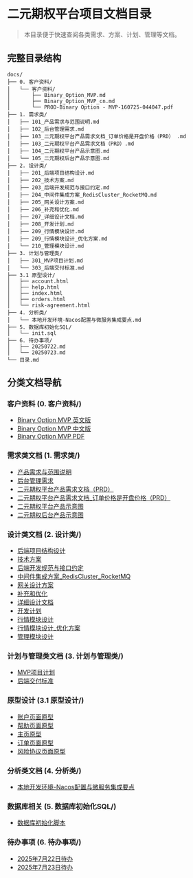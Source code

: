 # 二元期权平台项目文档目录

> 本目录便于快速查阅各类需求、方案、计划、管理等文档。

## 完整目录结构

```
docs/
├── 0. 客户资料/
│   └── 客户资料/
│       ├── Binary_Option_MVP.md
│       ├── Binary_Option_MVP_cn.md
│       └── PROD-Binary Option - MVP-160725-044047.pdf
├── 1. 需求类/
│   ├── 101_产品需求与范围说明.md
│   ├── 102_后台管理需求.md
│   ├── 103_二元期权平台产品需求文档_订单价格是开盘价格（PRD） .md
│   ├── 103_二元期权平台产品需求文档（PRD）.md
│   ├── 104_二元期权平台产品示意图.md
│   └── 105_二元期权后台产品示意图.md
├── 2. 设计类/
│   ├── 201_后端项目结构设计.md
│   ├── 202_技术方案.md
│   ├── 203_后端开发规范与接口约定.md
│   ├── 204_中间件集成方案_RedisCluster_RocketMQ.md
│   ├── 205_网关设计方案.md
│   ├── 206_补充和优化.md
│   ├── 207_详细设计文档.md
│   ├── 208_开发计划.md
│   ├── 209_行情模块设计.md
│   ├── 209_行情模块设计_优化方案.md
│   └── 210_管理模块设计.md
├── 3. 计划与管理类/
│   ├── 301_MVP项目计划.md
│   └── 303_后端交付标准.md
├── 3.1 原型设计/
│   ├── account.html
│   ├── help.html
│   ├── index.html
│   ├── orders.html
│   └── risk-agreement.html
├── 4. 分析类/
│   └── 本地开发环境-Nacos配置与微服务集成要点.md
├── 5. 数据库初始化SQL/
│   └── init.sql
├── 6. 待办事项/
│   ├── 20250722.md
│   └── 20250723.md
└── 目录.md
```

## 分类文档导航

### 客户资料 (0. 客户资料/)
- [Binary Option MVP 英文版](0.%20客户资料/客户资料/Binary_Option_MVP.md)
- [Binary Option MVP 中文版](0.%20客户资料/客户资料/Binary_Option_MVP_cn.md)
- [Binary Option MVP PDF](0.%20客户资料/客户资料/PROD-Binary%20Option%20-%20MVP-160725-044047.pdf)

### 需求类文档 (1. 需求类/)
- [产品需求与范围说明](1.%20需求类/101_产品需求与范围说明.md)
- [后台管理需求](1.%20需求类/102_后台管理需求.md)
- [二元期权平台产品需求文档（PRD）](1.%20需求类/103_二元期权平台产品需求文档（PRD）.md)
- [二元期权平台产品需求文档_订单价格是开盘价格（PRD）](1.%20需求类/103_二元期权平台产品需求文档_订单价格是开盘价格（PRD）%20.md)
- [二元期权平台产品示意图](1.%20需求类/104_二元期权平台产品示意图.md)
- [二元期权后台产品示意图](1.%20需求类/105_二元期权后台产品示意图.md)

### 设计类文档 (2. 设计类/)
- [后端项目结构设计](2.%20设计类/201_后端项目结构设计.md)
- [技术方案](2.%20设计类/202_技术方案.md)
- [后端开发规范与接口约定](2.%20设计类/203_后端开发规范与接口约定.md)
- [中间件集成方案_RedisCluster_RocketMQ](2.%20设计类/204_中间件集成方案_RedisCluster_RocketMQ.md)
- [网关设计方案](2.%20设计类/205_网关设计方案.md)
- [补充和优化](2.%20设计类/206_补充和优化.md)
- [详细设计文档](2.%20设计类/207_详细设计文档.md)
- [开发计划](2.%20设计类/208_开发计划.md)
- [行情模块设计](2.%20设计类/209_行情模块设计.md)
- [行情模块设计_优化方案](2.%20设计类/209_行情模块设计_优化方案.md)
- [管理模块设计](2.%20设计类/210_管理模块设计.md)

### 计划与管理类文档 (3. 计划与管理类/)
- [MVP项目计划](3.%20计划与管理类/301_MVP项目计划.md)
- [后端交付标准](3.%20计划与管理类/303_后端交付标准.md)

### 原型设计 (3.1 原型设计/)
- [账户页面原型](3.1%20原型设计/account.html)
- [帮助页面原型](3.1%20原型设计/help.html)
- [主页原型](3.1%20原型设计/index.html)
- [订单页面原型](3.1%20原型设计/orders.html)
- [风险协议页面原型](3.1%20原型设计/risk-agreement.html)

### 分析类文档 (4. 分析类/)
- [本地开发环境-Nacos配置与微服务集成要点](4.%20分析类/本地开发环境-Nacos配置与微服务集成要点.md)

### 数据库相关 (5. 数据库初始化SQL/)
- [数据库初始化脚本](5.%20数据库初始化SQL/init.sql)

### 待办事项 (6. 待办事项/)
- [2025年7月22日待办](6.%20待办事项/20250722.md)
- [2025年7月23日待办](6.%20待办事项/20250723.md) 